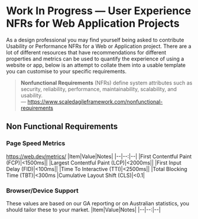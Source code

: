 # Work In Progress &mdash; User Experience NFRs for Web Application Projects

As a design professional you may find yourself being asked to contribute Usability or Performance NFRs for a Web or Application project. There are a lot of different resources that have recommendations for different properties and metrics can be used to quantify the experience of using a website or app, below is an attempt to collate them into a usable template you can customise to your specific requirements.

>**Nonfunctional Requirements** (NFRs) define system attributes such as security, reliability, performance, maintainability, scalability, and usability.  
> &mdash; https://www.scaledagileframework.com/nonfunctional-requirements

## Non Functional Requirements

### Page Speed Metrics
https://web.dev/metrics/
|Item|Value|Notes|
|--|--:|--|
|First Contentful Paint (FCP)|<1500ms||
|Largest Contentful Paint (LCP)|<2000ms||
|First Input Delay (FID)|<100ms||
|Time To Interactive (TTI)|<2500ms||
|Total Blocking Time (TBT)|<300ms
|Cumulative Layout Shift (CLS)|<0.1|

### Browser/Device Support
These values are based on our GA reporting or on Australian statistics, you should tailor these to your market.
|Item|Value|Notes|
|--|--:|--|

